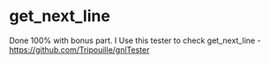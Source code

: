 # get_next_line
Done 100% with bonus part.
I Use this tester to check get_next_line - https://github.com/Tripouille/gnlTester
